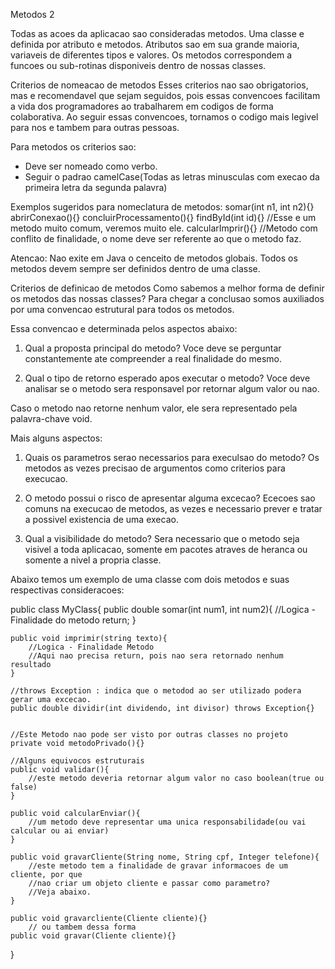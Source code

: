 
Metodos 2

Todas as acoes da aplicacao sao consideradas metodos.
Uma classe e definida por atributo e metodos.
Atributos sao em sua grande maioria, variaveis de diferentes tipos e valores.
Os metodos correspondem a funcoes ou sub-rotinas disponiveis dentro de nossas classes.

Criterios de nomeacao de metodos
Esses criterios nao sao obrigatorios, mas e recomendavel que sejam seguidos,
pois essas convencoes facilitam a vida dos programadores ao trabalharem em 
codigos de forma colaborativa. Ao seguir essas convencoes, tornamos o codigo
mais legivel para nos e tambem para outras pessoas.

Para metodos os criterios sao:
- Deve ser nomeado como verbo.
- Seguir o padrao camelCase(Todas as letras minusculas com execao da primeira letra da segunda palavra)


Exemplos sugeridos para nomeclatura de metodos:
    somar(int n1, int n2){}
    abrirConexao(){}
    concluirProcessamento(){}
    findById(int id){} //Esse e um metodo muito comum, veremos muito ele.
    calcularImprir(){} //Metodo com conflito de finalidade, o nome deve ser referente ao que o metodo faz.

Atencao:
Nao exite em Java o cenceito de metodos globais.
Todos os metodos devem sempre ser definidos dentro de uma classe.


Criterios de definicao de metodos
Como sabemos a melhor forma de definir os metodos das nossas classes?
Para chegar a conclusao somos auxiliados por uma convencao estrutural para todos os metodos.

Essa convencao e determinada pelos aspectos abaixo:

1. Qual a proposta principal do metodo?
Voce deve se perguntar constantemente ate compreender a real finalidade do mesmo.

2. Qual o tipo de retorno esperado apos executar o metodo?
Voce deve analisar se o metodo sera responsavel por retornar algum valor ou nao.

Caso o metodo nao retorne nenhum valor, ele sera representado pela palavra-chave void.


Mais alguns aspectos:

1. Quais os parametros serao necessarios para execulsao do metodo?
Os metodos as vezes precisao de argumentos como criterios para execucao.

2. O metodo possui o risco de apresentar alguma excecao?
Ececoes sao comuns na execucao de metodos, as vezes e necessario prever
e tratar a possivel existencia de uma execao.

3. Qual a visibilidade do metodo?
Sera necessario que o metodo seja visivel a toda aplicacao, somente em pacotes
atraves de heranca ou somente a nivel a propria classe.


Abaixo temos um exemplo de uma classe com dois metodos e suas respectivas consideracoes:

public class MyClass{
    public double somar(int num1, int num2){
        //Logica - Finalidade do metodo
    return;
    }

    public void imprimir(string texto){
        //Logica - Finalidade Metodo
        //Aqui nao precisa return, pois nao sera retornado nenhum resultado
    }

    //throws Exception : indica que o metodod ao ser utilizado podera gerar uma excecao.
    public double dividir(int dividendo, int divisor) throws Exception{}


    //Este Metodo nao pode ser visto por outras classes no projeto
    private void metodoPrivado(){}

    //Alguns equivocos estruturais
    public void validar(){
        //este metodo deveria retornar algum valor no caso boolean(true ou false)
    }

    public void calcularEnviar(){
        //um metodo deve representar uma unica responsabilidade(ou vai calcular ou ai enviar)
    }

    public void gravarCliente(String nome, String cpf, Integer telefone){
        //este metodo tem a finalidade de gravar informacoes de um cliente, por que
        //nao criar um objeto cliente e passar como parametro?
        //Veja abaixo.
    }

    public void gravarcliente(Cliente cliente){}
        // ou tambem dessa forma
    public void gravar(Cliente cliente){}

}

